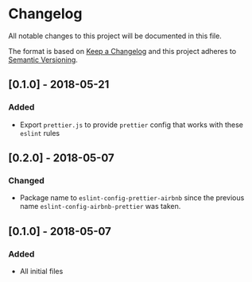 # Changelog

All notable changes to this project will be documented in this file.

The format is based on [Keep a Changelog](http://keepachangelog.com/en/1.0.0/)
and this project adheres to [Semantic Versioning](http://semver.org/spec/v2.0.0.html).

<!--
  The bumpr comment below is there to allow the bumpr project to automatically maintain this CHANGELOG, using PR
  descriptions. Please do not remove it, as this will break continuous integration.
-->

<!-- bumpr -->

## [0.1.0] - 2018-05-21
### Added
- Export `prettier.js` to provide `prettier` config that works with these `eslint` rules

## [0.2.0] - 2018-05-07
### Changed
- Package name to `eslint-config-prettier-airbnb` since the previous name `eslint-config-airbnb-prettier` was taken.

## [0.1.0] - 2018-05-07
### Added
- All initial files
